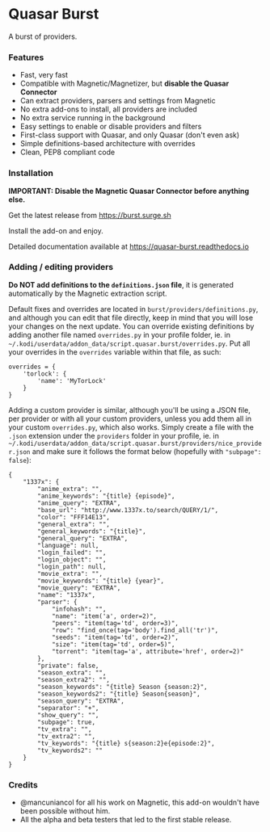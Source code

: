 # Quasar Burst

A burst of providers.


### Features
- Fast, very fast
- Compatible with Magnetic/Magnetizer, but **disable the Quasar Connector**
- Can extract providers, parsers and settings from Magnetic
- No extra add-ons to install, all providers are included
- No extra service running in the background
- Easy settings to enable or disable providers and filters
- First-class support with Quasar, and only Quasar (don't even ask)
- Simple definitions-based architecture with overrides
- Clean, PEP8 compliant code


### Installation

**IMPORTANT: Disable the Magnetic Quasar Connector before anything else.**

Get the latest release from https://burst.surge.sh

Install the add-on and enjoy.

Detailed documentation available at https://quasar-burst.readthedocs.io

### Adding / editing providers

**Do NOT add definitions to the `definitions.json` file**, it is generated
automatically by the Magnetic extraction script.

Default fixes and overrides are located in `burst/providers/definitions.py`, and
although you can edit that file directly, keep in mind that you will lose your
changes on the next update. You can override existing definitions by adding
another file named `overrides.py` in your profile folder, ie. in
`~/.kodi/userdata/addon_data/script.quasar.burst/overrides.py`. Put all your
overrides in the `overrides` variable within that file, as such:
```
overrides = {
    'torlock': {
        'name': 'MyTorLock'
    }
}
```

Adding a custom provider is similar, although you'll be using a JSON file, per
provider or with all your custom providers, unless you add them all in your
custom `overrides.py`, which also works. Simply create a file with the `.json`
extension under the `providers` folder in your profile, ie. in
`~/.kodi/userdata/addon_data/script.quasar.burst/providers/nice_provider.json`
and make sure it follows the format below (hopefully with `"subpage": false`):
```
{
    "1337x": {
        "anime_extra": "",
        "anime_keywords": "{title} {episode}",
        "anime_query": "EXTRA",
        "base_url": "http://www.1337x.to/search/QUERY/1/",
        "color": "FFF14E13",
        "general_extra": "",
        "general_keywords": "{title}",
        "general_query": "EXTRA",
        "language": null,
        "login_failed": "",
        "login_object": "",
        "login_path": null,
        "movie_extra": "",
        "movie_keywords": "{title} {year}",
        "movie_query": "EXTRA",
        "name": "1337x",
        "parser": {
            "infohash": "",
            "name": "item('a', order=2)",
            "peers": "item(tag='td', order=3)",
            "row": "find_once(tag='body').find_all('tr')",
            "seeds": "item(tag='td', order=2)",
            "size": "item(tag='td', order=5)",
            "torrent": "item(tag='a', attribute='href', order=2)"
        },
        "private": false,
        "season_extra": "",
        "season_extra2": "",
        "season_keywords": "{title} Season {season:2}",
        "season_keywords2": "{title} Season{season}",
        "season_query": "EXTRA",
        "separator": "+",
        "show_query": "",
        "subpage": true,
        "tv_extra": "",
        "tv_extra2": "",
        "tv_keywords": "{title} s{season:2}e{episode:2}",
        "tv_keywords2": ""
    }
}
```

### Credits
- @mancuniancol for all his work on Magnetic, this add-on wouldn't have been
  possible without him.
- All the alpha and beta testers that led to the first stable release.
